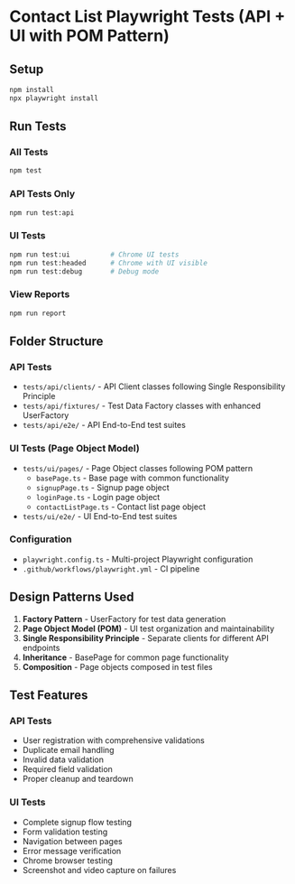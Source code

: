 # Contact List Playwright Tests (API + UI with POM Pattern)

## Setup

```bash
npm install
npx playwright install
```

## Run Tests

### All Tests
```bash
npm test
```

### API Tests Only
```bash
npm run test:api
```

### UI Tests
```bash
npm run test:ui          # Chrome UI tests
npm run test:headed      # Chrome with UI visible
npm run test:debug       # Debug mode
```

### View Reports
```bash
npm run report
```

## Folder Structure

### API Tests
- `tests/api/clients/` - API Client classes following Single Responsibility Principle
- `tests/api/fixtures/` - Test Data Factory classes with enhanced UserFactory
- `tests/api/e2e/` - API End-to-End test suites

### UI Tests (Page Object Model)
- `tests/ui/pages/` - Page Object classes following POM pattern
  - `basePage.ts` - Base page with common functionality
  - `signupPage.ts` - Signup page object
  - `loginPage.ts` - Login page object  
  - `contactListPage.ts` - Contact list page object
- `tests/ui/e2e/` - UI End-to-End test suites

### Configuration
- `playwright.config.ts` - Multi-project Playwright configuration
- `.github/workflows/playwright.yml` - CI pipeline

## Design Patterns Used

1. **Factory Pattern** - UserFactory for test data generation
2. **Page Object Model (POM)** - UI test organization and maintainability
3. **Single Responsibility Principle** - Separate clients for different API endpoints
4. **Inheritance** - BasePage for common page functionality
5. **Composition** - Page objects composed in test files

## Test Features

### API Tests
- User registration with comprehensive validations
- Duplicate email handling
- Invalid data validation
- Required field validation
- Proper cleanup and teardown

### UI Tests
- Complete signup flow testing
- Form validation testing
- Navigation between pages
- Error message verification
- Chrome browser testing
- Screenshot and video capture on failures